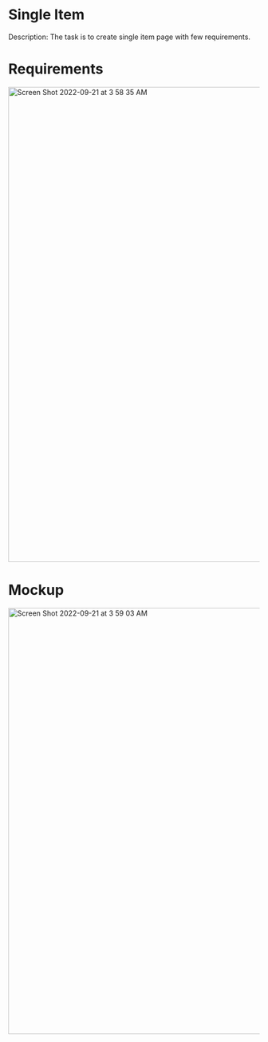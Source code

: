 # Single Item

Description:
  The task is to create single item page with few requirements.
  
 # Requirements
<img width="952" alt="Screen Shot 2022-09-21 at 3 58 35 AM" src="https://user-images.githubusercontent.com/114436668/192543379-3da57ac2-7dc5-47a7-853d-ea69cfad06a1.png">

# Mockup
<img width="854" alt="Screen Shot 2022-09-21 at 3 59 03 AM" src="https://user-images.githubusercontent.com/114436668/192543874-d77ddfd6-f3e9-4c0e-b73c-2e77f330732e.png">
